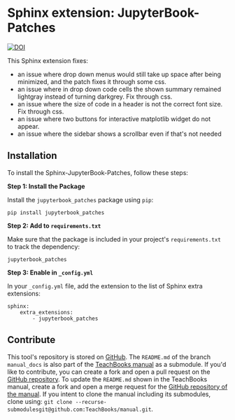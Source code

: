 # Sphinx extension: JupyterBook-Patches

[![DOI](https://zenodo.org/badge/DOI/10.5281/zenodo.15101012.svg)](https://doi.org/10.5281/zenodo.15101012)

This Sphinx extension fixes:
- an issue where drop down menus would still take up space after being minimized, and the patch fixes it through some css.
- an issue where in drop down code cells the shown summary remained lightgray instead of turning darkgrey. Fix through css.
- an issue where the size of code in a header is not the correct font size. Fix through css.
- an issue where two buttons for interactive matplotlib widget do not appear.
- an issue where the sidebar shows a scrollbar even if that's not needed

## Installation
To install the Sphinx-JupyterBook-Patches, follow these steps:

**Step 1: Install the Package**

Install the `jupyterbook_patches` package using `pip`:
```
pip install jupyterbook_patches
```

**Step 2: Add to `requirements.txt`**

Make sure that the package is included in your project's `requirements.txt` to track the dependency:
```
jupyterbook_patches
```

**Step 3: Enable in `_config.yml`**

In your `_config.yml` file, add the extension to the list of Sphinx extra extensions:
```
sphinx: 
    extra_extensions:
        - jupyterbook_patches
```

## Contribute
This tool's repository is stored on [GitHub](https://github.com/TeachBooks/JupyterBook-Patches). The `README.md` of the branch `manual_docs` is also part of the [TeachBooks manual](https://teachbooks.io/manual/external/JupyterBook-Patches/README.html) as a submodule. If you'd like to contribute, you can create a fork and open a pull request on the [GitHub repository](https://github.com/TeachBooks/JupyterBook-Patches). To update the `README.md` shown in the TeachBooks manual, create a fork and open a merge request for the [GitHub repository of the manual](https://github.com/TeachBooks/manual). If you intent to clone the manual including its submodules, clone using: `git clone --recurse-submodulesgit@github.com:TeachBooks/manual.git`.
